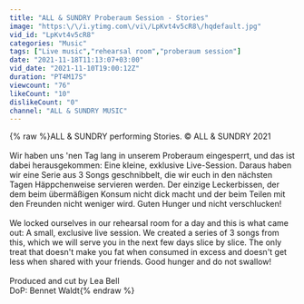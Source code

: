 ```yaml
---
title: "ALL & SUNDRY Proberaum Session - Stories"
image: "https:\/\/i.ytimg.com\/vi\/LpKvt4v5cR8\/hqdefault.jpg"
vid_id: "LpKvt4v5cR8"
categories: "Music"
tags: ["Live music","rehearsal room","proberaum session"]
date: "2021-11-18T11:13:07+03:00"
vid_date: "2021-11-10T19:00:12Z"
duration: "PT4M17S"
viewcount: "76"
likeCount: "10"
dislikeCount: "0"
channel: "ALL & SUNDRY MUSIC"
---
```

{% raw %}ALL &amp; SUNDRY performing Stories. © ALL &amp; SUNDRY 2021<br /><br />Wir haben uns 'nen Tag lang in unserem Proberaum eingesperrt, und das ist dabei herausgekommen: Eine kleine, exklusive Live-Session. Daraus haben wir eine Serie aus 3 Songs geschnibbelt, die wir euch in den nächsten Tagen Häppchenweise servieren werden. Der einzige Leckerbissen, der dem beim übermäßigen Konsum nicht dick macht und der beim Teilen mit den Freunden nicht weniger wird. Guten Hunger und nicht verschlucken! <br /><br />We locked ourselves in our rehearsal room for a day and this is what came out: A small, exclusive live session. We created a series of 3 songs from this, which we will serve you in the next few days slice by slice. The only treat that doesn't make you fat when consumed in excess and doesn't get less when shared with your friends. Good hunger and do not swallow! <br /><br />Produced and cut by Lea Bell<br />DoP: Bennet Waldt{% endraw %}
